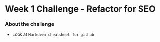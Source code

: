 # Week 1 Challenge - Refactor for SEO

### About the challenge
- Look at `Markdown cheatsheet for github` 